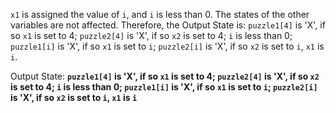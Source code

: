 `x1` is assigned the value of `i`, and `i` is less than 0. The states of the other variables are not affected. Therefore, the Output State is: `puzzle1[4]` is 'X', if so `x1` is set to 4; `puzzle2[4]` is 'X', if so `x2` is set to 4; `i` is less than 0; `puzzle1[i]` is 'X', if so `x1` is set to `i`; `puzzle2[i]` is 'X', if so `x2` is set to `i`, `x1` is `i`.

Output State: **`puzzle1[4]` is 'X', if so `x1` is set to 4; `puzzle2[4]` is 'X', if so `x2` is set to 4; `i` is less than 0; `puzzle1[i]` is 'X', if so `x1` is set to `i`; `puzzle2[i]` is 'X', if so `x2` is set to `i`, `x1` is `i`**